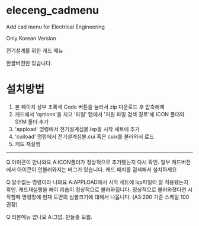 # eleceng_cadmenu
Add cad menu for Electrical Engineering

Only Korean Version



전기설계를 위한 캐드 메뉴

한글버전만 있습니다.





# 설치방법

1. 본 페이지 상부 초록색 Code 버튼을 눌러서 zip 다운로드 후 압축해제
2. 캐드에서 'options'을 치고 '파일' 탭에서 '지원 파일 검색 경로'에 ICON 폴더와 SYM 폴더 추가
3. 'appload' 명령에서 전기설계심볼.lsp을 시작 세트에 추가
4. 'cuiload' 명령에서 전기설계심볼.cui 혹은 cuix를 불러와서 로드
5. 캐드 재실행

--------------------------------------------------
Q:아이콘이 안나와요
A:ICON폴더가 정상적으로 추가됐는지 다시 확인. 일부 캐드버전에서 아이콘이 안불러와지는 버그가 있습니다. 캐드 패치를 검색해서 설치하세요

Q:알수없는 명령이라 나와요
A:APPLOAD에서 시작 세트에 lsp파일이 잘 적용됐는지 확인. 캐드재실행을 해야 리습이 정상적으로 불러와집니다. 정상적으로 불러와졌다면 시작할때 명령창에 현재 도면의 심볼크기에 대해서 나옵니다. (A3:200 기준 스케일 100 권장)

Q:리본메뉴 없나요
A:그없. 만들줄 모름.

